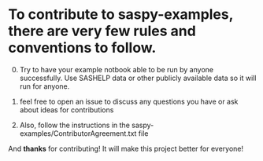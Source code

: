 # To contribute to saspy-examples, there are very few rules and conventions to follow.

0. Try to have your example notbook able to be run by anyone successfully. Use SASHELP data or other publicly available data so it will run for anyone.

0. feel free to open an issue to discuss any questions you have or ask about ideas for contributions

0. Also, follow the instructions in the saspy-examples/ContributorAgreement.txt file 

And **thanks** for contributing! It will make this project better for everyone!
